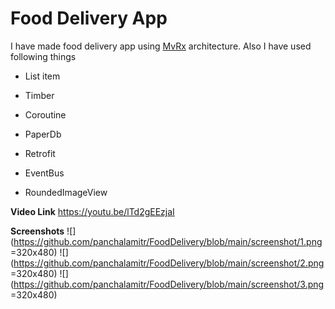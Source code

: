 # Food Delivery App

I have made food delivery app using [MvRx](https://github.com/airbnb/MvRx) architecture.
Also I have used following things

 - List item

 - Timber

 - Coroutine
 - PaperDb
  - Retrofit
  - EventBus
  - RoundedImageView


**Video Link**
https://youtu.be/lTd2gEEzjaI

**Screenshots**
![](https://github.com/panchalamitr/FoodDelivery/blob/main/screenshot/1.png =320x480)
![](https://github.com/panchalamitr/FoodDelivery/blob/main/screenshot/2.png =320x480)
![](https://github.com/panchalamitr/FoodDelivery/blob/main/screenshot/3.png =320x480)

